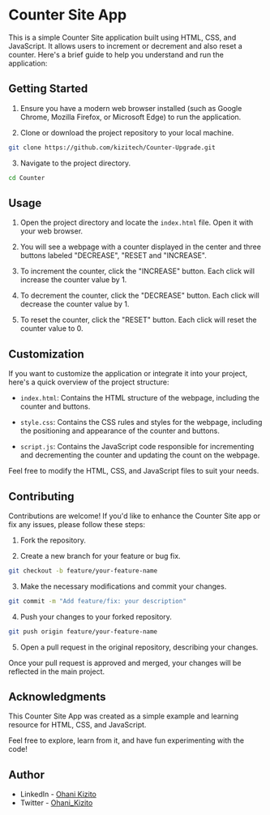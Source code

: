# Counter Site App

This is a simple Counter Site application built using HTML, CSS, and JavaScript. It allows users to increment or decrement and also reset a counter. Here's a brief guide to help you understand and run the application:

## Getting Started

1. Ensure you have a modern web browser installed (such as Google Chrome, Mozilla Firefox, or Microsoft Edge) to run the application.

2. Clone or download the project repository to your local machine.

```bash
git clone https://github.com/kizitech/Counter-Upgrade.git
```

3. Navigate to the project directory.

```bash
cd Counter
```

## Usage

1. Open the project directory and locate the `index.html` file. Open it with your web browser.

2. You will see a webpage with a counter displayed in the center and three buttons labeled "DECREASE", "RESET and "INCREASE".

3. To increment the counter, click the "INCREASE" button. Each click will increase the counter value by 1.

4. To decrement the counter, click the "DECREASE" button. Each click will decrease the counter value by 1.

5. To reset the counter, click the "RESET" button. Each click will reset the counter value to 0.

## Customization

If you want to customize the application or integrate it into your project, here's a quick overview of the project structure:

- `index.html`: Contains the HTML structure of the webpage, including the counter and buttons.

- `style.css`: Contains the CSS rules and styles for the webpage, including the positioning and appearance of the counter and buttons.

- `script.js`: Contains the JavaScript code responsible for incrementing and decrementing the counter and updating the count on the webpage.

Feel free to modify the HTML, CSS, and JavaScript files to suit your needs.

## Contributing

Contributions are welcome! If you'd like to enhance the Counter Site app or fix any issues, please follow these steps:

1. Fork the repository.

2. Create a new branch for your feature or bug fix.

```bash
git checkout -b feature/your-feature-name
```

3. Make the necessary modifications and commit your changes.

```bash
git commit -m "Add feature/fix: your description"
```

4. Push your changes to your forked repository.

```bash
git push origin feature/your-feature-name
```

5. Open a pull request in the original repository, describing your changes.

Once your pull request is approved and merged, your changes will be reflected in the main project.

## Acknowledgments

This Counter Site App was created as a simple example and learning resource for HTML, CSS, and JavaScript.

Feel free to explore, learn from it, and have fun experimenting with the code!

## Author

- LinkedIn - [Ohani Kizito](https://www.linkedin.com/in/ohanikizito/)
- Twitter - [Ohani_Kizito](https://www.twitter.com/Ohani_Kizito)